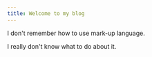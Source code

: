 ```yaml
---
title: Welcome to my blog
---
```

I don't remember how to use mark-up language.

I really don't know what to do about it.
